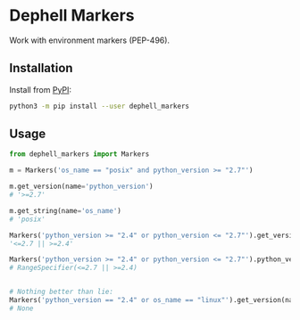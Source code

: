 # Dephell Markers

Work with environment markers (PEP-496).

## Installation

Install from [PyPI](https://pypi.org/project/dephell-markers/):

```bash
python3 -m pip install --user dephell_markers
```

## Usage

```python
from dephell_markers import Markers

m = Markers('os_name == "posix" and python_version >= "2.7"')

m.get_version(name='python_version')
# '>=2.7'

m.get_string(name='os_name')
# 'posix'

Markers('python_version >= "2.4" or python_version <= "2.7"').get_version(name='python_version')
'<=2.7 || >=2.4'

Markers('python_version >= "2.4" or python_version <= "2.7"').python_version
# RangeSpecifier(<=2.7 || >=2.4)


# Nothing better than lie:
Markers('python_version == "2.4" or os_name == "linux"').get_version(name='python_version')
# None

```

